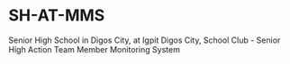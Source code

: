 # SH-AT-MMS
Senior High School in Digos City, at Igpit Digos City, School Club - Senior High Action Team Member Monitoring System
